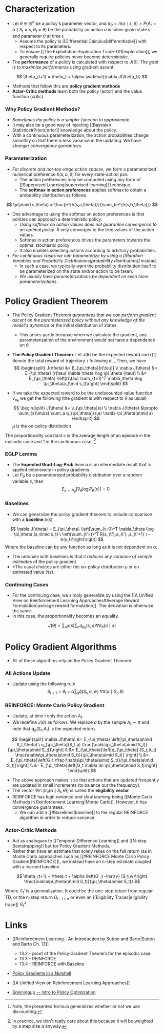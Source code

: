 # Characterization
* Let $\theta\in\mathbb{R}^d$ be a policy's parameter vector, and $\pi_\theta = \pi(a\mid s,\theta) = P(A_t=a\mid S_t=s, \theta_t = \theta)$ be the probability an action $a$ is taken given state $s$ and parameter $\theta$ at time $t$. 
	* Assume the policy is [[Differential Calculus|differentiable]] with respect to its parameters. 
	* To ensure [[The Exploitation-Exploration Trade-Off|exploration]], we generally require policies never become deterministic.
* The **performance** of a policy is calculated with respect to $J(\theta)$. *The goal is to maximize performance* using gradient ascent

$$
\theta_{t+1} = \theta_t + \alpha \widehat{\nabla J(\theta_t)}
$$

* Methods that follow this are **policy gradient methods**
* **Actor-Critic methods** learn both the policy (actor) and the value function (critic) 
### Why Policy Gradient Methods?
* *Sometimes the policy is a simpler function to approximate*.
* It may also be a good way of injecting [[Bayesian Statistics#Priors|prior]] knowledge about the policy.
* With a continuous parameterization, the action probabilities change smoothly so that there is less variance in the updating. We have *stronger convergence guarantees*. 
### Parameterization
* *For discrete and not-too-large action spaces*, we form a parameterized numerical preference $h(s,a,\theta)$ for every state-action pair.
	* The action preferences may be computed using any form of [[Supervised Learning|supervised learning]] technique.
	* The **softmax in action preferences** applies softmax to obtain a probability distribution as follows

$$
\pi(a\mid s,\theta) = \frac{e^{h(s,a,\theta)}}{\sum_be^{h(s,b,\theta)}}
$$

* One advantage to using the softmax  on action preferences is that policies can approach a deterministic policy.
	* *Using softmax on action values does not guarantee convergence to an optimal policy*. It only converges to the true values of the action values.
	* Softmax in action preferences drives the parameters towards the optimal stochastic policy
	* It also enables selecting actions according to arbitrary probabilities.
* *For continuous cases we can parameterize by using a [[Random Variables and Probability Distributions|probability distribution]]* instead.
	* In such a case, we typically want the probability distribution itself to be parameterized on the state  and/or action to be taken.
	* *We usually have parameterizations be dependent on even more parameterizations*.

# Policy Gradient Theorem
* The Policy Gradient Theorem *guarantees that we can perform gradient ascent on the parameterized policy without any knowledge of the model's dynamics* or the initial distribution of states.
	* This arises partly because when we calculate the gradient, any parameterization of the environment would not have a dependence on $\theta$

* **The Policy Gradient Theorem**. Let $J(\theta)$ be the expected reward and $r(\tau)$ denote the total reward of trajectory $\tau$ following $\pi$, [^2] Then, we have 
$$
\begin{split}
J(\theta) &= E_{\pi_\theta}[r(\tau)] \\ 
\nabla J(\theta) &=  E_{\pi_\theta} [r(\tau) \nabla_\theta \log \pi_\theta (\tau)] \\ 
&= E_{\pi_\theta} \left[r(\tau) \sum_{t=1}^T \nabla_\theta \log \pi_\theta(a_t\mid s_t)\right]
\end{split}
$$

* If we take the expected reward to be the undiscounted value function $v_{\pi_\theta}$ we get the following (the gradient is with respect to $\theta$ as usual)
$$
\begin{split}
J(\theta) &= v_{\pi_\theta}(s) \\ 
\nabla J(\theta) &\propto \sum_{s}\mu(s) \sum_a q_{\pi_\theta}(s,a) \nabla \pi_\theta(a\mid s)
\end{split}
$$$\mu$ is the on-policy distribution

The proportionality constant $c$ is the average length of an episode in the episodic case and $1$ in the continuous case. [^1]

[^1]: In practice, we don't really care about this because it will be weighted by a step size $\alpha$ anyway.
[^2]: Note, the presented formula generalizes whether or not we use discounting.
### EGLP Lemma
* The **Expected Grad-Log-Prob** lemma is an intermediate result that is applied extensively in policy gradients
* Let $P_\theta$ be a parameterized probability distribution over a random variable $x$, then 
$$
E_{x\sim P_\theta} [\nabla_\theta \log P_\theta (x)] = 0
$$

### Baselines
* We can generalize the policy gradient theorem to include comparison with a **baseline** $b(s)$

$$
\nabla J(\theta) =  E_{\pi_\theta} \left[\sum_{t=0}^T \nabla_\theta \log \pi_\theta (a_t\mid s_t) \ \left(\sum_{t'=t}^T R(s_{t'},a_{t'} ,s_{t'+1} ) - b(s_t)\right)\right]
$$
Where the baseline can be any function as long as it is not dependent on $a$.
* The rationale with baselines is that *it reduces any variance of sample estimates* of the policy gradient
* *The usual choices are either the on-policy distribution $\mu$ or an estimated value $\hat{v}(s)$. 

### Continuing Cases
* For the continuing case, we simply generalize by using the [[A Unified View on Reinforcement Learning Approaches#Average Reward Formulation|average reward formulation]].  The derivation is otherwise the same. 
* In this case, the proportionality becomes an equality.

$$
J(\theta) = \sum_{s}\mu(s) \sum_a q_{\pi_\theta}(s,a) \nabla \pi_\theta(a\mid s)
$$

# Policy Gradient Algorithms
* All of these algorithms rely on the Policy Gradient Theorem
### All Actions Update
* Update using the following rule
$$
\theta_{t+1} = \theta_t +\alpha \sum_a \hat{q}(S_t,a,w)\ \nabla \pi(a\mid S_t,\theta)
$$
### REINFORCE: Monte Carlo Policy Gradient
* Update, at time $t$ only the action $A_t$.
* We redefine $J(\theta)$ as follows. We replace $a$ by the sample $A_t\sim \pi$ and note that $q_\pi(S_t,A_t)$ is the expected return.

$$
\begin{split}
\nabla J(\theta)
&= E_{\pi_\theta} \left[\pi_\theta(a\mid S_t,\theta) \ q_{\pi_\theta}(S_t,a) \frac{\nabla\pi_\theta(a\mid S_t)}{\pi_\theta(a\mid S_t)}\right] \\ 
&= E_{\pi_\theta}\left[q_{\pi_\theta} (S_t,A_t) \frac{\nabla\pi_\theta(a\mid S_t)}{\pi_\theta(a\mid S_t)} \right] \\ 
&= E_{\pi_\theta}\left[G_t \frac{\nabla\pi_\theta(a\mid S_t)}{\pi_\theta(a\mid S_t)}\right] \\
&= E_{\pi_\theta}\left[G_t \nabla \ln \pi_\theta(a\mid S_t)\right]
\end{split}
$$
* The above approach makes it so that actions that are updated frequently are updated in small increments (to balance out the frequency).
* The vector $\nabla \ln \left(\pi_\theta(a\mid S_t,\theta)\right)$ is called the **eligibility vector**
* REINFORCE has *high variance and slow learning* being [[Monte Carlo Methods in Reinforcement Learning|Monte Carlo]]. However, it has convergence guarantees.
	* We can add a [[#Baselines|baseline]] to the regular REINFORCE algorithm in order to reduce variance. 

### Actor-Critic Methods
* Act as analogues to [[Temporal Difference Learning]] and [[N-step Bootstrapping]] but for Policy Gradient Methods.
* Rather than have an estimate that solely relies on the full return (as in Monte Carlo approaches such as [[#REINFORCE Monte Carlo Policy Gradient|REINFORCE]]), we instead have an n-step estimate coupled with a learned baseline.

$$
\theta_{t+1} = \theta_t + \alpha \left(G'_t -\hat{v} (S_t,w)\right) \frac{\nabla\pi_\theta(a\mid S_t)}{\pi_\theta(a\mid S_t)}
$$

Where $G_t'$ is a generalization. It could be the one-step return from regular TD, or the n-step return $G_{t:t+n}$ or even an [[Eligibility Traces|eligibility trace]] $G_t^\lambda$. 


# Links
* [[Reinforcement Learning - An Introduction by Sutton and Barto|Sutton and Barto Ch. 13]]
	* 13.2 - proof of the Policy Gradient Theorem for the episodic case. 
	* 13.3 - REINFORCE
	* 13.4 - REINFORCE with Baseline

* [Policy Gradients in a Nutshell](https://towardsdatascience.com/policy-gradients-in-a-nutshell-8b72f9743c5d)
* [[A Unified View on Reinforcement Learning Approaches]]
* [Spinningup -- Intro to Policy Optimization](https://spinningup.openai.com/en/latest/spinningup/rl_intro3.html)